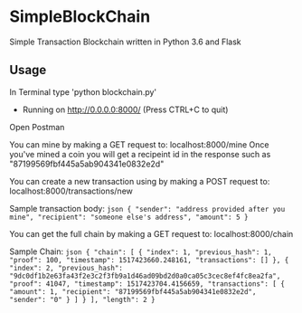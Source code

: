 # SimpleBlockChain
Simple Transaction Blockchain written in Python 3.6 and Flask

## Usage
In Terminal type 'python blockchain.py'
* Running on http://0.0.0.0:8000/ (Press CTRL+C to quit)

Open Postman

You can mine by making a GET request to: localhost:8000/mine
Once you've mined a coin you will get a recipeint id in the response such as "87199569fbf445a5ab904341e0832e2d"

You can create a new transaction using by making a POST request to: localhost:8000/transactions/new

  Sample transaction body:
    ```json
    {
    "sender": "address provided after you mine",
    "recipient": "someone else's address",
    "amount": 5
    }
    ```
 
 You can get the full chain by making a GET request to: localhost:8000/chain
 
   Sample Chain:
     ```json
     {
         "chain": [
             {
                 "index": 1,
                 "previous_hash": 1,
                 "proof": 100,
                 "timestamp": 1517423660.248161,
                 "transactions": []
             },
             {
                 "index": 2,
                 "previous_hash": "9dc0df1b2e63fa43f2e3c2f3fb9a1d46ad09bd2d0a0ca05c3cec8ef4fc8ea2fa",
                 "proof": 41047,
                 "timestamp": 1517423704.4156659,
                 "transactions": [
                     {
                         "amount": 1,
                         "recipient": "87199569fbf445a5ab904341e0832e2d",
                         "sender": "0"
                     }
                 ]
             }
        ],
        "length": 2
    }
    ```
